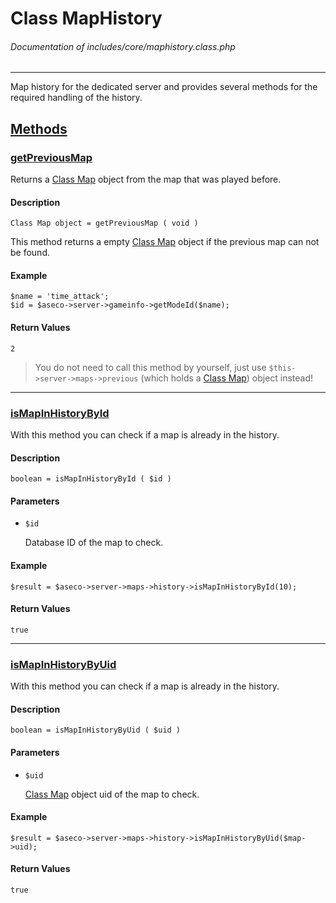 # Class MapHistory
###### Documentation of includes/core/maphistory.class.php


***


Map history for the dedicated server and provides several methods for the required handling of the history.



## [Methods](_#Methods)


### [getPreviousMap](_#getPreviousMap)
Returns a [Class Map](/Development/Classes/Map.php) object from the map that was played before.


#### Description
	Class Map object = getPreviousMap ( void )

This method returns a empty [Class Map](/Development/Classes/Map.php) object if the previous map can not be found.


#### Example
	$name = 'time_attack';
	$id = $aseco->server->gameinfo->getModeId($name);


#### Return Values
	2

> You do not need to call this method by yourself, just use `$this->server->maps->previous` (which holds a [Class Map](/Development/Classes/Map.php)) object instead!



***



### [isMapInHistoryById](_#isMapInHistoryById)
With this method you can check if a map is already in the history.


#### Description
	boolean = isMapInHistoryById ( $id )


#### Parameters
*	`$id`

	Database ID of the map to check.


#### Example
	$result = $aseco->server->maps->history->isMapInHistoryById(10);


#### Return Values
	true



***



### [isMapInHistoryByUid](_#isMapInHistoryByUid)
With this method you can check if a map is already in the history.


#### Description
	boolean = isMapInHistoryByUid ( $uid )


#### Parameters
*	`$uid`

	[Class Map](/Development/Classes/Map.php) object uid of the map to check.


#### Example
	$result = $aseco->server->maps->history->isMapInHistoryByUid($map->uid);


#### Return Values
	true
